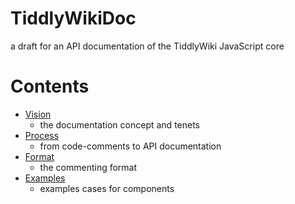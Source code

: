 # TiddlyWikiDoc
a draft for an API documentation of the TiddlyWiki JavaScript core

# Contents

* [Vision](VISION.md)
    * the documentation concept and tenets
* [Process](PROCESS.md)
    * from code-comments to API documentation
* [Format](FORMAT.md)
    * the commenting format
* [Examples](examples)
    * examples cases for components
